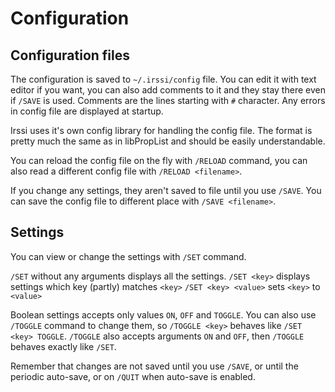 # Configuration

## Configuration files

The configuration is saved to `~/.irssi/config` file. You can edit
it with text editor if you want, you can also add comments to it
and they stay there even if `/SAVE` is used. Comments are the lines
starting with `#` character. Any errors in config file are displayed
at startup.

Irssi uses it's own config library for handling the config file.
The format is pretty much the same as in libPropList and should be
easily understandable.

You can reload the config file on the fly with `/RELOAD` command, you
can also read a different config file with `/RELOAD <filename>`.

If you change any settings, they aren't saved to file until you use
`/SAVE`. You can save the config file to different place with
`/SAVE <filename>`.

## Settings

You can view or change the settings with `/SET` command.

`/SET` without any arguments displays all the settings.
`/SET <key>` displays settings which key (partly) matches `<key>`
`/SET <key> <value>` sets `<key>` to `<value>`

Boolean settings accepts only values `ON`, `OFF` and `TOGGLE`. You can
also use `/TOGGLE` command to change them, so `/TOGGLE <key>` behaves
like `/SET <key> TOGGLE`. `/TOGGLE` also accepts arguments `ON` and `OFF`,
then `/TOGGLE` behaves exactly like `/SET`.

Remember that changes are not saved until you use `/SAVE`, or until
the periodic auto-save, or on `/QUIT` when auto-save is enabled.
